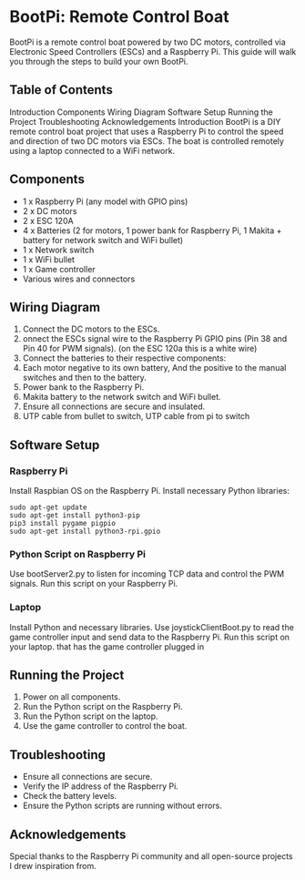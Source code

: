 # BootPi: Remote Control Boat
BootPi is a remote control boat powered by two DC motors, controlled via Electronic Speed Controllers (ESCs) and a Raspberry Pi. This guide will walk you through the steps to build your own BootPi.

## Table of Contents
Introduction
Components
Wiring Diagram
Software Setup
Running the Project
Troubleshooting
Acknowledgements
Introduction
BootPi is a DIY remote control boat project that uses a Raspberry Pi to control the speed and direction of two DC motors via ESCs. The boat is controlled remotely using a laptop connected to a WiFi network.

## Components
+ 1 x Raspberry Pi (any model with GPIO pins)
+ 2 x DC motors
+ 2 x ESC 120A
+ 4 x Batteries (2 for motors, 1 power bank for Raspberry Pi, 1 Makita + battery for network switch and WiFi bullet)
+ 1 x Network switch
+ 1 x WiFi bullet
+ 1 x Game controller
+ Various wires and connectors


## Wiring Diagram
1. Connect the DC motors to the ESCs.
2. onnect the ESCs signal wire to the Raspberry Pi GPIO pins (Pin 38 and Pin 40 for PWM signals). (on the ESC 120a this is a white wire)
3. Connect the batteries to their respective components:
4. Each motor negative to its own battery, And the positive to the manual switches and then to the battery.
5. Power bank to the Raspberry Pi.
6. Makita battery to the network switch and WiFi bullet.
7. Ensure all connections are secure and insulated.
8. UTP cable from bullet to switch, UTP cable from pi to switch 

## Software Setup
### Raspberry Pi
Install Raspbian OS on the Raspberry Pi.
Install necessary Python libraries:

```
sudo apt-get update
sudo apt-get install python3-pip
pip3 install pygame pigpio
sudo apt-get install python3-rpi.gpio
```

### Python Script on Raspberry Pi
Use bootServer2.py to listen for incoming TCP data and control the PWM signals. Run this script on your Raspberry Pi.

### Laptop
Install Python and necessary libraries.
Use joystickClientBoot.py to read the game controller input and send data to the Raspberry Pi. Run this script on your laptop. that has the game controller plugged in

## Running the Project
1. Power on all components.
2. Run the Python script on the Raspberry Pi.
3. Run the Python script on the laptop.
4. Use the game controller to control the boat.

## Troubleshooting
+ Ensure all connections are secure.
+ Verify the IP address of the Raspberry Pi.
+ Check the battery levels.
+ Ensure the Python scripts are running without errors.

## Acknowledgements
Special thanks to the Raspberry Pi community and all open-source projects I drew inspiration from.